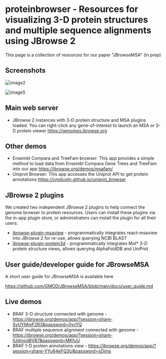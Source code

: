 # proteinbrowser - Resources for visualizing 3-D protein structures and multiple sequence alignments using JBrowse 2

This page is a collection of resources for our paper "JBrowseMSA" (in prep)

## Screenshots

![image2](https://github.com/user-attachments/assets/a9ac296c-e2fe-41c7-bf7d-d519548eb046)

![image5](https://github.com/user-attachments/assets/7f52de03-0a2b-47fb-95f6-bb4505185487)

## Main web server

- JBrowse 2 instances with 3-D protein structure and MSA plugins loaded. You can
  right-click any gene-of-interest to launch an MSA or 3-D protein viewer
  https://genomes.jbrowse.org

## Other demos

- Ensembl Compara and TreeFam browser: This app provides a simple method to load
  data from Ensembl Compara Gene Trees and TreeFam into our app
  https://jbrowse.org/demos/msafam/
- Uniprot Browser: This app accesses the Uniprot API to get protein annotations
  https://cmdcolin.github.io/uniprot_browser

## JBrowse 2 plugins

We created two independent JBrowse 2 plugins to help connect the genome browser
to protein resources. Users can install these plugins via the in-app plugin
store, or administrators can install the plugin for all their users:

- [jbrowse-plugin-msaview](https://github.com/GMOD/jbrowse-plugin-msaview) -
  programmatically integrates react-msaview into JBrowse 2 for re-use, allows
  querying NCBI BLAST
- [jbrowse-plugin-protein3d](https://github.com/GMOD/jbrowse-plugin-protein3d) -
  programmatically integrates Mol\* 3-D protein structure views, allows querying
  AlphaFoldDB and UniProt

## User guide/developer guide for JBrowseMSA

A short user guide for JBrowseMSA is available here

https://github.com/GMOD/JBrowseMSA/blob/main/docs/user_guide.md

## Live demos

- BRAF 3-D structure connected with genome -
  https://jbrowse.org/demos/app/?session=share-SyUYMmF2R3&password=0ycYQ
- BRAF multiple sequence alignment connected with genome -
  https://jbrowse.org/demos/app/?session=share-IUdmod8VB7&password=MKfuU
- BRAF 1-D protein annotations view -
  https://jbrowse.org/demos/app/?session=share-YYu64eFQ3U&password=sDims
